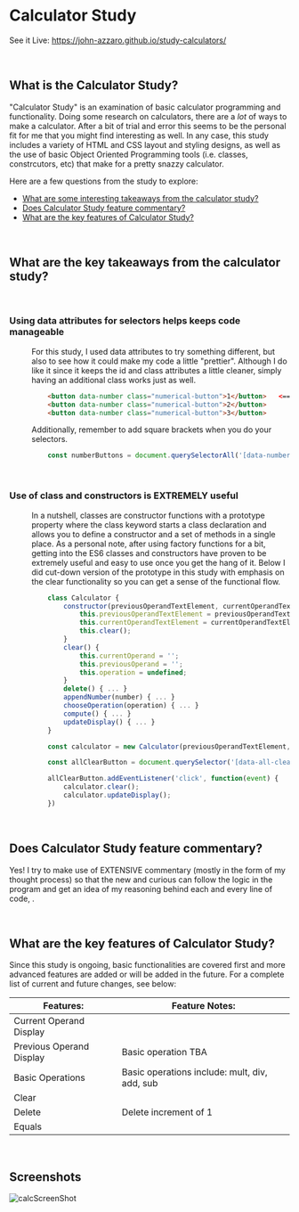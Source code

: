 # Calculator Study
See it Live: https://john-azzaro.github.io/study-calculators/

<br>

## What is the Calculator Study?
"Calculator Study" is an examination of basic calculator programming and functionality.  Doing some research on calculators, there are a *lot* of ways to make a calculator. After a bit of trial and error this seems to be the personal fit for me that you might find interesting as well.  In any case, this study includes a variety of HTML and CSS layout and styling designs, as well as the use of basic Object Oriented Programming tools (i.e. classes, constrcutors, etc) that make for a pretty snazzy calculator. 

Here are a few questions from the study to explore:

* [What are some interesting takeaways from the calculator study?](#What-are-some-interesting-takeaways-from-the-calculator-study)
* [Does Calculator Study feature commentary?](#Does-Calculator-Study-feature-commentary)
* [What are the key features of Calculator Study?](#What-are-the-key-features-of-Calculator-Study)

<br>

## What are the key takeaways from the calculator study?

<br>

<dl> 

### Using data attributes for selectors helps keeps code manageable
<dd>For this study, I used data attributes to try something different, but also to see how it could make my code a little "prettier".  Although I do like it since it keeps the id and class attributes a little cleaner, simply having an additional class works just as well.

```HTML
    <button data-number class="numerical-button">1</button>   <== "data-number"
    <button data-number class="numerical-button">2</button>
    <button data-number class="numerical-button">3</button>
```
Additionally, remember to add square brackets when you do your selectors.

```JavaScript
    const numberButtons = document.querySelectorAll('[data-number]');
```
</dd>
<br>

### Use of class and constructors is EXTREMELY useful
<dd>In a nutshell, classes are constructor functions with a prototype property where the class keyword starts a class declaration and allows you to define a constructor and a set of methods in a single place.  As a personal note, after using factory functions for a bit, getting into the ES6 classes and constructors have proven to be extremely useful and easy to use once you get the hang of it.   Below I did cut-down version of the prototype in this study with emphasis on the clear functionality so you can get a sense of the functional flow.

```JavaScript
    class Calculator {                                                                               // Second, create calculator class
        constructor(previousOperandTextElement, currentOperandTextElement) {                         // ... with a constructor that takes all the inputs ...
            this.previousOperandTextElement = previousOperandTextElement; calculator)
            this.currentOperandTextElement = currentOperandTextElement; 
            this.clear(); 
        } 
        clear() {                                                                                    // ... clear numbers
            this.currentOperand = '';                                                                // ... and for the current operand, when cleared, it will default to an empty string.
            this.previousOperand = '';                                                               // ... and for the the previous operand it will also be cleared.
            this.operation = undefined;                                                              // ... and lastly the operation will be undefined.
        }
        delete() { ... }
        appendNumber(number) { ... }
        chooseOperation(operation) { ... } 
        compute() { ... } 
        updateDisplay() { ... }
    }

    const calculator = new Calculator(previousOperandTextElement, currentOperandTextElement)         // Third, create a calculator object and pass everything from the constructor into it.

    const allClearButton = document.querySelector('[data-all-clear]');                               // First, select an element (in this case, the clear button)

    allClearButton.addEventListener('click', function(event) {                                       // Fourth, select a button on click and 
        calculator.clear();                                                                          // ... and call the "clear" method in the calculator class
        calculator.updateDisplay();                                                                  // ... and update the display!
    })
```
</dd>
</dl>
<br>

## Does Calculator Study feature commentary?
Yes!  I try to make use of EXTENSIVE commentary (mostly in the form of my thought process) so that the new and curious can follow the logic in the program and get an idea of my reasoning behind each and every line of code, . 

<br>

## What are the key features of Calculator Study?
Since this study is ongoing, basic functionalities are covered first and more advanced features are added or will be added in the future.  For a complete list of current and future changes, see below:


| **Features:**                            | **Feature Notes:**                             |
| ---------------------------------------- | ----------------------------------------------|
| Current Operand Display                  |   |
| Previous Operand Display                 |  Basic operation TBA |
| Basic Operations                         |  Basic operations include: mult, div, add, sub |  
| Clear                                    |   | 
| Delete                                   |  Delete increment of 1  |    
| Equals                                   |   | 

<br>

## Screenshots

![calcScreenShot](https://user-images.githubusercontent.com/37447586/60772122-89e4cf80-a0a6-11e9-92e0-432788b4a50f.png)
